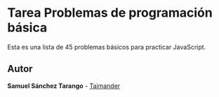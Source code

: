 # Tarea Problemas de programación básica

Esta es una lista de 45 problemas básicos para practicar JavaScript.

## Autor
**Samuel Sánchez Tarango** - [Taimander](https://github.com/Taimander)

